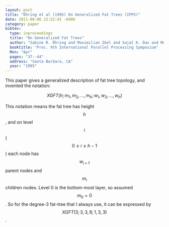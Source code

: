 ```yaml
---
layout: post
title: "Öhring et al (1995) On Generalized Fat Trees (IPPS)"
date: 2011-08-06 22:52:42 -0400
category: paper
bibtex:
  type: inproceedings
  title: "On Generalized Fat Trees"
  author: "Sabine R. Öhring and Maximilian Ibel and Sajal K. Das and Mohan J. Kumar"
  booktitle: "Proc. 9th International Parallel Processing Symposium"
  Mon: "Apr"
  pages: "37--44"
  address: "Santa Barbara, CA"
  year: "1995"
---
```

This paper gives a generalized description of fat tree topology, and invented the notation:

$$ XGFT(h;m_1,m_2, ..., m_h; w_1, w_2, ..., w_h) $$

This notation means the fat tree has height $$h$$, and on level $$i$$ ($$0\le i\le h-1$$) each node has $$w_{i+1}$$ parent nodes and $$m_i$$ children nodes. Level 0 is the bottom-most layer, so assumed $$m_0=0$$. So for the degree-3 fat-tree that I always use, it can be expressed by $$XGFT(3;3,3,6;1,3,3)$$.
